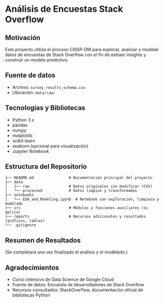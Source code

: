 # Análisis de Encuestas Stack Overflow

## Motivación
Este proyecto utiliza el proceso CRISP-DM para explorar, analizar y modelar datos de encuestas de Stack Overflow con el fin de extraer insights y construir un modelo predictivo.

## Fuente de datos
- Archivo: `survey_results_schema.csv`
- Ubicación: `data/raw/`

## Tecnologías y Bibliotecas
- Python 3.x
- pandas
- numpy
- matplotlib
- scikit-learn
- seaborn (opcional para visualización)
- Jupyter Notebook

## Estructura del Repositorio
```
├── README.md                # Documentación principal del proyecto
├── data
│   ├── raw                  # Datos originales sin modificar (CSV)
│   └── processed            # Datos limpios y transformados
├── notebooks
│   └── EDA_and_Modeling.ipynb  # Notebook con exploración, limpieza y modelado
├── src                      # Módulos y funciones auxiliares (si aplica)
├── reports                  # Recursos adicionales y resultados (gráficos, tablas)
└── .gitignore
```

## Resumen de Resultados
(Se completará una vez finalizado el análisis y el modelado.)

## Agradecimientos
- Curso intensivo de Data Science de Google Cloud
- Fuente de datos: Encuesta de desarrolladores de Stack Overflow
- Recursos consultados: StackOverflow, documentación oficial de bibliotecas Python

